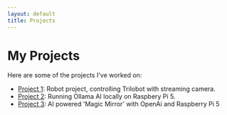 ```yaml
---
layout: default
title: Projects
---
```


# My Projects

Here are some of the projects I've worked on:

- [Project 1](https://github.com/DanDon01/Trilobot-bot): Robot project, controlling Trilobot with streaming camera.
- [Project 2](https://github.com/DanDon01/AI-Pi): Running Ollama AI locally on Raspbery Pi 5. 
- [Project 3](https://github.com/DanDon01/AI-Mirror): AI powered 'Magic Mirror' with OpenAi and Raspberry Pi 5
